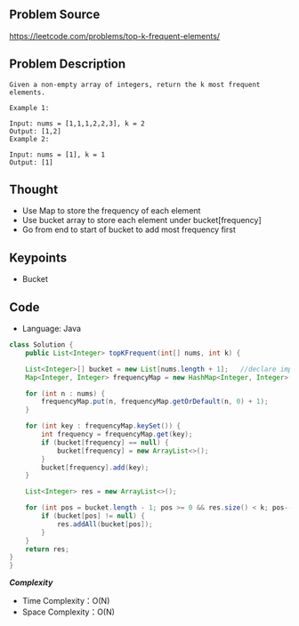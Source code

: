 ## Problem Source
https://leetcode.com/problems/top-k-frequent-elements/

## Problem Description
```
Given a non-empty array of integers, return the k most frequent elements.

Example 1:

Input: nums = [1,1,1,2,2,3], k = 2
Output: [1,2]
Example 2:

Input: nums = [1], k = 1
Output: [1]
```

## Thought
- Use Map to store the frequency of each element
- Use bucket array to store each element under bucket[frequency]
- Go from end to start of bucket to add most frequency first

## Keypoints
- Bucket


## Code
* Language: Java

```Java
class Solution {
    public List<Integer> topKFrequent(int[] nums, int k) {

    List<Integer>[] bucket = new List[nums.length + 1];   //declare important! List<Integer> bucket
    Map<Integer, Integer> frequencyMap = new HashMap<Integer, Integer>();

    for (int n : nums) {
        frequencyMap.put(n, frequencyMap.getOrDefault(n, 0) + 1);
    }

    for (int key : frequencyMap.keySet()) {
        int frequency = frequencyMap.get(key);
        if (bucket[frequency] == null) {
            bucket[frequency] = new ArrayList<>();
        }
        bucket[frequency].add(key);
    }

    List<Integer> res = new ArrayList<>();

    for (int pos = bucket.length - 1; pos >= 0 && res.size() < k; pos--) {
        if (bucket[pos] != null) {
            res.addAll(bucket[pos]);
        }
    }
    return res;
}
}
```

***Complexity***

- Time Complexity：O(N)
- Space Complexity：O(N)
